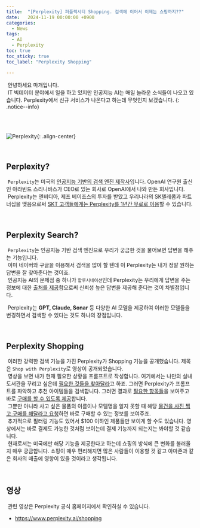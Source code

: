```yaml
---
title:  "[Perplexity] 퍼플렉시티 Shopping. 검색에 이어서 이제는 쇼핑까지??"
date:   2024-11-19 00:00:00 +0900
categories:
  - News
tags:
  - AI
  - Perplexity
toc: true
toc_sticky: true
toc_label: "Perplexity Shopping"

---
```


&nbsp;안녕하세요 마개입니다.  
&nbsp;IT 빅데이터 분야에서 일을 하고 있지만 인공지능 AI는 매일 놀라운 소식들이 나오고 있습니다. Perplexity에서 신규 서비스가 나온다고 하는데 무엇인지 보겠습니다.
{: .notice--info}

<br><br>

![Perplexity](https://github.com/user-attachments/assets/467d4c6f-d145-49eb-8cd9-f6de9c91cf21){: .align-center}

<br>

## Perplexity?
&nbsp;`Perplexity`는 미국의 <u>인공지능 기반의 검색 엔진 제작사</u>입니다. OpenAI 연구원 출신인 아라빈드 스리니바스가 CEO로 있는 회사로 OpenAI에서 나와 만든 회사입니다.  
&nbsp;Perplexity는 엔비디아, 제프 베이조스의 투자를 받았고 우리나라의 SK텔레콤과 파트너십을 맺음으로써 <u>SKT 고객들에게는 Perplexity를 1년간 무료로 이용</u>할 수 있습니다.

<br>

## Perplexity Search?
&nbsp;`Perplexity`는 인공지능 기반 검색 엔진으로 우리가 궁금한 것을 물어보면 답변을 해주는 기능입니다.  
&nbsp;이미 네이버와 구글을 이용해서 검색을 많이 할 텐데 이 Perplexity는 내가 정말 원하는 답변을 잘 찾아준다는 것이죠.  
&nbsp;인공지능 AI의 문제점 중 하나가 `할루시네이션`인데 Perplexity는 우리에게 답변을 주는 정보에 대한 <u>출처를 제공</u>함으로써 신뢰성 높은 답변을 제공해 준다는 것이 차별점입니다.  

&nbsp;Perplexity는 <b>GPT, Claude, Sonar</b> 등 다양한 AI 모델을 제공하여 이러한 모델들을 변경하면서 검색할 수 있다는 것도 하나의 장점입니다.

<br>

## Perplexity Shopping
&nbsp;이러한 강력한 검색 기능을 가진 Perplexity가 Shopping 기능을 공개했습니다. 제목은 `Shop with Perplexity`로 영상이 공개되었습니다.  
&nbsp;영상을 보면 내가 현재 필요한 상황을 프롬프트로 작성합니다. 여기에서는 나만의 실내 도서관을 꾸리고 싶은데 <u>필요한 것들을 찾아달라</u>고 하죠. 그러면 Perplexity가 프롬프트를 파악하고 추천 아이템들을 검색합니다. 그러면 결과로 <u>필요한 항목들</u>을 보여주고 바로 <u>구매를 할 수 있도록 제공</u>합니다.  
&nbsp;그뿐만 아니라 사고 싶은 물품의 이름이나 모델명을 알지 못할 때 해당 <u>물건을 사진 찍고 구매를 해달라고 요청</u>하면 바로 구매할 수 있는 정보를 보여주죠.  
&nbsp;추가적으로 필터링 기능도 있어서 $100 이하인 제품들만 보이게 할 수도 있습니다. 영상에서는 바로 결제도 가능한 것처럼 보이는데 결제 기능까지 되는지는 봐야할 것 같습니다.  
&nbsp;현재로서는 미국에만 해당 기능을 제공한다고 하는데 쇼핑의 방식에 큰 변화를 불러올지 매우 궁금합니다. 쇼핑이 매우 편리해지면 많은 사람들이 이용할 것 같고 아마존과 같은 회사의 매출에 영향이 있을 것이라고 생각됩니다.

<br>

## 영상
&nbsp;관련 영상은 Perplexity 공식 홈페이지에서 확인하실 수 있습니다.
* <a href="https://www.perplexity.ai/shopping">https://www.perplexity.ai/shopping</a>